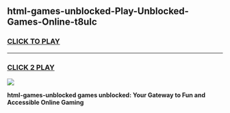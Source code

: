 
## html-games-unblocked-Play-Unblocked-Games-Online-t8ulc
<h3>
<a href="https://premium76.site?title=html-games-unblocked&ref=25A">CLICK TO PLAY</a></h3>
<hr>

<h3>
<a href="https://premium76.site?title=html-games-unblocked&ref=25A">CLICK 2 PLAY</a>
  
</h3>

<a href="https://premium76.site?title=html-games-unblocked&ref=25A"><img src="https://clearcache.store/games.png"></a>


**html-games-unblocked games unblocked: Your Gateway to Fun and Accessible Online Gaming**
